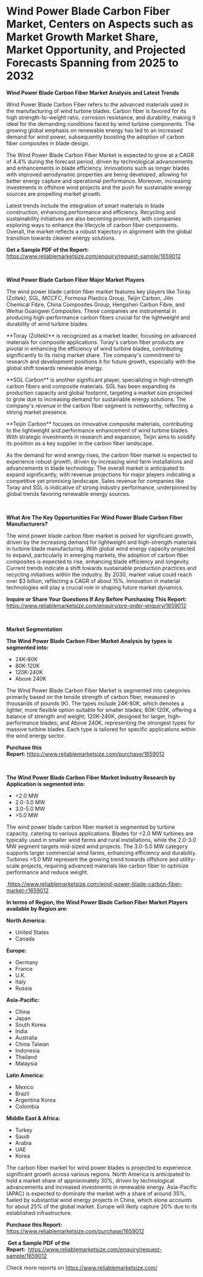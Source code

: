 <p><h1>Wind Power Blade Carbon Fiber Market, Centers on Aspects such as Market Growth Market Share, Market Opportunity, and Projected Forecasts Spanning from 2025 to 2032</h1></p><p><strong>Wind Power Blade Carbon Fiber Market Analysis and Latest Trends</strong></p>
<p><p>Wind Power Blade Carbon Fiber refers to the advanced materials used in the manufacturing of wind turbine blades. Carbon fiber is favored for its high strength-to-weight ratio, corrosion resistance, and durability, making it ideal for the demanding conditions faced by wind turbine components. The growing global emphasis on renewable energy has led to an increased demand for wind power, subsequently boosting the adoption of carbon fiber composites in blade design. </p><p>The Wind Power Blade Carbon Fiber Market is expected to grow at a CAGR of 4.4% during the forecast period, driven by technological advancements and enhancements in blade efficiency. Innovations such as longer blades with improved aerodynamic properties are being developed, allowing for better energy capture and operational performance. Moreover, increasing investments in offshore wind projects and the push for sustainable energy sources are propelling market growth. </p><p>Latest trends include the integration of smart materials in blade construction, enhancing performance and efficiency. Recycling and sustainability initiatives are also becoming prominent, with companies exploring ways to enhance the lifecycle of carbon fiber components. Overall, the market reflects a robust trajectory in alignment with the global transition towards cleaner energy solutions.</p></p>
<p><strong>Get a Sample PDF of the Report:&nbsp;</strong> <a href="https://www.reliablemarketsize.com/enquiry/request-sample/1659012?utm_campaign=2453&utm_medium=2&utm_source=Github&utm_content=ia&utm_term=23032025&utm_id=wind-power-blade-carbon-fiber">https://www.reliablemarketsize.com/enquiry/request-sample/1659012</a></p>
<p>&nbsp;</p>
<p><strong>Wind Power Blade Carbon Fiber Major Market Players</strong></p>
<p><p>The wind power blade carbon fiber market features key players like Toray (Zoltek), SGL, MCCFC, Formosa Plastics Group, Teijin Carbon, Jilin Chemical Fibre, China Composites Group, Hengshen Carbon Fibre, and Weihai Guangwei Composites. These companies are instrumental in producing high-performance carbon fibers crucial for the lightweight and durability of wind turbine blades.</p><p>**Toray (Zoltek)** is recognized as a market leader, focusing on advanced materials for composite applications. Toray's carbon fiber products are pivotal in enhancing the efficiency of wind turbine blades, contributing significantly to its rising market share. The company's commitment to research and development positions it for future growth, especially with the global shift towards renewable energy.</p><p>**SGL Carbon** is another significant player, specializing in high-strength carbon fibers and composite materials. SGL has been expanding its production capacity and global footprint, targeting a market size projected to grow due to increasing demand for sustainable energy solutions. The company's revenue in the carbon fiber segment is noteworthy, reflecting a strong market presence.</p><p>**Teijin Carbon** focuses on innovative composite materials, contributing to the lightweight and performance enhancement of wind turbine blades. With strategic investments in research and expansion, Teijin aims to solidify its position as a key supplier in the carbon fiber landscape.</p><p>As the demand for wind energy rises, the carbon fiber market is expected to experience robust growth, driven by increasing wind farm installations and advancements in blade technology. The overall market is anticipated to expand significantly, with revenue projections for major players indicating a competitive yet promising landscape. Sales revenue for companies like Toray and SGL is indicative of strong industry performance, underpinned by global trends favoring renewable energy sources.</p></p>
<p>&nbsp;</p>
<p><strong>What Are The Key Opportunities For Wind Power Blade Carbon Fiber Manufacturers?</strong></p>
<p><p>The wind power blade carbon fiber market is poised for significant growth, driven by the increasing demand for lightweight and high-strength materials in turbine blade manufacturing. With global wind energy capacity projected to expand, particularly in emerging markets, the adoption of carbon fiber composites is expected to rise, enhancing blade efficiency and longevity. Current trends indicate a shift towards sustainable production practices and recycling initiatives within the industry. By 2030, market value could reach over $3 billion, reflecting a CAGR of about 15%. Innovation in material technologies will play a crucial role in shaping future market dynamics.</p></p>
<p><strong>Inquire or Share Your Questions If Any Before Purchasing This Report:</strong> <a href="https://www.reliablemarketsize.com/enquiry/pre-order-enquiry/1659012?utm_campaign=2453&utm_medium=2&utm_source=Github&utm_content=ia&utm_term=23032025&utm_id=wind-power-blade-carbon-fiber">https://www.reliablemarketsize.com/enquiry/pre-order-enquiry/1659012</a></p>
<p>&nbsp;</p>
<p><strong>Market Segmentation</strong></p>
<p><strong>The Wind Power Blade Carbon Fiber Market Analysis by types is segmented into:</strong></p>
<p><ul><li>24K-80K</li><li>80K-120K</li><li>120K-240K</li><li>Above 240K</li></ul></p>
<p><p>The Wind Power Blade Carbon Fiber Market is segmented into categories primarily based on the tensile strength of carbon fiber, measured in thousands of pounds (K). The types include 24K-80K, which denotes a lighter, more flexible option suitable for smaller blades; 80K-120K, offering a balance of strength and weight; 120K-240K, designed for larger, high-performance blades; and Above 240K, representing the strongest types for massive turbine blades. Each type is tailored for specific applications within the wind energy sector.</p></p>
<p><strong>Purchase this Report:&nbsp;</strong><a href="https://www.reliablemarketsize.com/purchase/1659012?utm_campaign=2453&utm_medium=2&utm_source=Github&utm_content=ia&utm_term=23032025&utm_id=wind-power-blade-carbon-fiber">https://www.reliablemarketsize.com/purchase/1659012</a></p>
<p>&nbsp;</p>
<p><strong>The Wind Power Blade Carbon Fiber Market Industry Research by Application is segmented into:</strong></p>
<p><ul><li><2.0 MW</li><li>2.0-3.0 MW</li><li>3.0-5.0 MW</li><li>>5.0 MW</li></ul></p>
<p><p>The wind power blade carbon fiber market is segmented by turbine capacity, catering to various applications. Blades for <2.0 MW turbines are typically used in smaller wind farms and rural installations, while the 2.0-3.0 MW segment targets mid-sized wind projects. The 3.0-5.0 MW category supports larger commercial wind farms, enhancing efficiency and durability. Turbines >5.0 MW represent the growing trend towards offshore and utility-scale projects, requiring advanced materials like carbon fiber to optimize performance and reduce weight.</p></p>
<p><a href="https://www.reliablemarketsize.com/wind-power-blade-carbon-fiber-market-r1659012?utm_campaign=2453&utm_medium=2&utm_source=Github&utm_content=ia&utm_term=23032025&utm_id=wind-power-blade-carbon-fiber">&nbsp;https://www.reliablemarketsize.com/wind-power-blade-carbon-fiber-market-r1659012</a></p>
<p><strong>In terms of Region, the Wind Power Blade Carbon Fiber Market Players available by Region are:</strong></p>
<p>
    <p> <strong> North America: </strong>
        <ul>
            <li>United States</li>
            <li>Canada</li>
        </ul>
        </p> 
    <p> <strong> Europe: </strong>
        <ul>
            <li>Germany</li>
            <li>France</li>
            <li>U.K.</li>
            <li>Italy</li>
            <li>Russia</li>
        </ul>
        </p> 
    <p> <strong> Asia-Pacific: </strong>
        <ul>
            <li>China</li>
            <li>Japan</li>
            <li>South Korea</li>
            <li>India</li>
            <li>Australia</li>
            <li>China Taiwan</li>
            <li>Indonesia</li>
            <li>Thailand</li>
            <li>Malaysia</li>
        </ul>
        </p> 
    <p> <strong> Latin America: </strong>
        <ul>
            <li>Mexico</li>
            <li>Brazil</li>
            <li>Argentina Korea</li>
            <li>Colombia</li>
        </ul>
        </p> 
    <p> <strong> Middle East & Africa: </strong>
        <ul>
            <li>Turkey</li>
            <li>Saudi</li>
            <li>Arabia</li>
            <li>UAE</li>
            <li>Korea</li>
        </ul>
    </p>
    </p>
<p><p>The carbon fiber market for wind power blades is projected to experience significant growth across various regions. North America is anticipated to hold a market share of approximately 30%, driven by technological advancements and increased investments in renewable energy. Asia-Pacific (APAC) is expected to dominate the market with a share of around 35%, fueled by substantial wind energy projects in China, which alone accounts for about 25% of the global market. Europe will likely capture 20% due to its established infrastructure.</p></p>
<p><strong>Purchase this Report: </strong><a href="https://www.reliablemarketsize.com/purchase/1659012?utm_campaign=2453&utm_medium=2&utm_source=Github&utm_content=ia&utm_term=23032025&utm_id=wind-power-blade-carbon-fiber">https://www.reliablemarketsize.com/purchase/1659012</a></p>
<p>&nbsp;<strong>Get a Sample PDF of the Report:&nbsp;&nbsp;</strong><a href="https://www.reliablemarketsize.com/enquiry/request-sample/1659012?utm_campaign=2453&utm_medium=2&utm_source=Github&utm_content=ia&utm_term=23032025&utm_id=wind-power-blade-carbon-fiber">https://www.reliablemarketsize.com/enquiry/request-sample/1659012</a></p>
<p><strong></strong></p>
<p>Check more reports on <a href="https://www.reliablemarketsize.com/?utm_campaign=2453&utm_medium=2&utm_source=Github&utm_content=ia&utm_term=23032025&utm_id=wind-power-blade-carbon-fiber">https://www.reliablemarketsize.com/</a></p>
